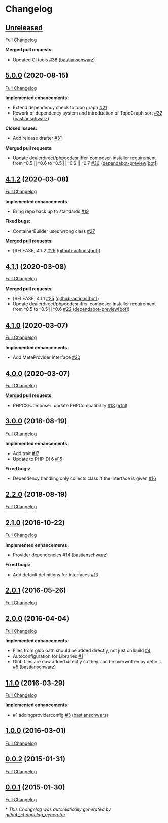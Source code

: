# Changelog

## [Unreleased](https://github.com/codenamephp/platform.di/tree/HEAD)

[Full Changelog](https://github.com/codenamephp/platform.di/compare/5.0.0...HEAD)

**Merged pull requests:**

- Updated CI tools [\#36](https://github.com/codenamephp/platform.di/pull/36) ([bastianschwarz](https://github.com/bastianschwarz))

## [5.0.0](https://github.com/codenamephp/platform.di/tree/5.0.0) (2020-08-15)

[Full Changelog](https://github.com/codenamephp/platform.di/compare/4.1.2...5.0.0)

**Implemented enhancements:**

- Extend dependency check to topo graph [\#21](https://github.com/codenamephp/platform.di/issues/21)
- Rework of dependency system and introduction of TopoGraph sort [\#32](https://github.com/codenamephp/platform.di/pull/32) ([bastianschwarz](https://github.com/bastianschwarz))

**Closed issues:**

- Add release drafter [\#31](https://github.com/codenamephp/platform.di/issues/31)

**Merged pull requests:**

- Update dealerdirect/phpcodesniffer-composer-installer requirement from ^0.5 || ^0.6 to ^0.5 || ^0.6 || ^0.7 [\#30](https://github.com/codenamephp/platform.di/pull/30) ([dependabot-preview[bot]](https://github.com/apps/dependabot-preview))

## [4.1.2](https://github.com/codenamephp/platform.di/tree/4.1.2) (2020-03-08)

[Full Changelog](https://github.com/codenamephp/platform.di/compare/4.1.1...4.1.2)

**Implemented enhancements:**

- Bring repo back up to standards [\#19](https://github.com/codenamephp/platform.di/issues/19)

**Fixed bugs:**

- ContainerBuilder uses wrong class [\#27](https://github.com/codenamephp/platform.di/issues/27)

**Merged pull requests:**

- \[RELEASE\] 4.1.2 [\#26](https://github.com/codenamephp/platform.di/pull/26) ([github-actions[bot]](https://github.com/apps/github-actions))

## [4.1.1](https://github.com/codenamephp/platform.di/tree/4.1.1) (2020-03-08)

[Full Changelog](https://github.com/codenamephp/platform.di/compare/4.1.0...4.1.1)

**Merged pull requests:**

- \[RELEASE\] 4.1.1 [\#25](https://github.com/codenamephp/platform.di/pull/25) ([github-actions[bot]](https://github.com/apps/github-actions))
- Update dealerdirect/phpcodesniffer-composer-installer requirement from ^0.5 to ^0.5 || ^0.6 [\#22](https://github.com/codenamephp/platform.di/pull/22) ([dependabot-preview[bot]](https://github.com/apps/dependabot-preview))

## [4.1.0](https://github.com/codenamephp/platform.di/tree/4.1.0) (2020-03-07)

[Full Changelog](https://github.com/codenamephp/platform.di/compare/4.0.0...4.1.0)

**Implemented enhancements:**

- Add MetaProvider interface [\#20](https://github.com/codenamephp/platform.di/issues/20)

## [4.0.0](https://github.com/codenamephp/platform.di/tree/4.0.0) (2020-03-07)

[Full Changelog](https://github.com/codenamephp/platform.di/compare/3.0.0...4.0.0)

**Merged pull requests:**

- PHPCS/Composer: update PHPCompatibility [\#18](https://github.com/codenamephp/platform.di/pull/18) ([jrfnl](https://github.com/jrfnl))

## [3.0.0](https://github.com/codenamephp/platform.di/tree/3.0.0) (2018-08-19)

[Full Changelog](https://github.com/codenamephp/platform.di/compare/2.2.0...3.0.0)

**Implemented enhancements:**

- Add trait [\#17](https://github.com/codenamephp/platform.di/issues/17)
- Update to PHP-DI 6 [\#15](https://github.com/codenamephp/platform.di/issues/15)

**Fixed bugs:**

- Dependency handling only collects class if the interface is given [\#16](https://github.com/codenamephp/platform.di/issues/16)

## [2.2.0](https://github.com/codenamephp/platform.di/tree/2.2.0) (2018-08-19)

[Full Changelog](https://github.com/codenamephp/platform.di/compare/2.1.0...2.2.0)

## [2.1.0](https://github.com/codenamephp/platform.di/tree/2.1.0) (2016-10-22)

[Full Changelog](https://github.com/codenamephp/platform.di/compare/2.0.1...2.1.0)

**Implemented enhancements:**

- Provider dependencies [\#14](https://github.com/codenamephp/platform.di/pull/14) ([bastianschwarz](https://github.com/bastianschwarz))

**Fixed bugs:**

- Add default definitions for interfaces [\#13](https://github.com/codenamephp/platform.di/issues/13)

## [2.0.1](https://github.com/codenamephp/platform.di/tree/2.0.1) (2016-05-26)

[Full Changelog](https://github.com/codenamephp/platform.di/compare/2.0.0...2.0.1)

## [2.0.0](https://github.com/codenamephp/platform.di/tree/2.0.0) (2016-04-04)

[Full Changelog](https://github.com/codenamephp/platform.di/compare/1.1.0...2.0.0)

**Implemented enhancements:**

- Files from glob path should be added directly, not just on build [\#4](https://github.com/codenamephp/platform.di/issues/4)
- Autoconfiguration for Libraries [\#1](https://github.com/codenamephp/platform.di/issues/1)
- Glob files are now added directly so they can be overwritten by defin… [\#5](https://github.com/codenamephp/platform.di/pull/5) ([bastianschwarz](https://github.com/bastianschwarz))

## [1.1.0](https://github.com/codenamephp/platform.di/tree/1.1.0) (2016-03-29)

[Full Changelog](https://github.com/codenamephp/platform.di/compare/1.0.0...1.1.0)

**Implemented enhancements:**

- \#1 addingproviderconfig [\#3](https://github.com/codenamephp/platform.di/pull/3) ([bastianschwarz](https://github.com/bastianschwarz))

## [1.0.0](https://github.com/codenamephp/platform.di/tree/1.0.0) (2016-03-01)

[Full Changelog](https://github.com/codenamephp/platform.di/compare/0.0.2...1.0.0)

## [0.0.2](https://github.com/codenamephp/platform.di/tree/0.0.2) (2015-01-31)

[Full Changelog](https://github.com/codenamephp/platform.di/compare/0.0.1...0.0.2)

## [0.0.1](https://github.com/codenamephp/platform.di/tree/0.0.1) (2015-01-30)

[Full Changelog](https://github.com/codenamephp/platform.di/compare/a752f141ff5dda9a39dc1af4b392e75c9af9f3a3...0.0.1)



\* *This Changelog was automatically generated by [github_changelog_generator](https://github.com/github-changelog-generator/github-changelog-generator)*
